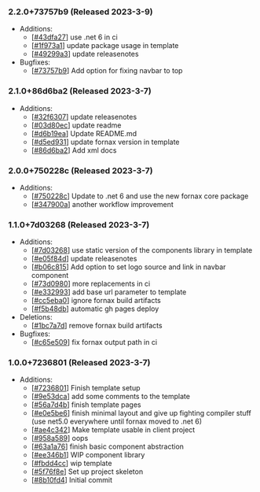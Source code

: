 ### 2.2.0+73757b9 (Released 2023-3-9)
* Additions:
    * [[#43dfa27](https://github.com/fslaborg/FsLab.Fornax/commit/43dfa27642eef46f0453e908387c7b8859443c1a)] use .net 6 in ci
    * [[#1f973a1](https://github.com/fslaborg/FsLab.Fornax/commit/1f973a17e6528bb66ef245acc6046e1302326f0b)] update package usage in template
    * [[#49299a3](https://github.com/fslaborg/FsLab.Fornax/commit/49299a3b763b46e06c071782cd38a9e79d287df1)] update releasenotes
* Bugfixes:
    * [[#73757b9](https://github.com/fslaborg/FsLab.Fornax/commit/73757b910834de5d93f9b5e48fda76c58827a2ae)] Add option for fixing navbar to top

### 2.1.0+86d6ba2 (Released 2023-3-7)
* Additions:
    * [[#32f6307](https://github.com/fslaborg/FsLab.Fornax/commit/32f63074cf4f40d99b0f217ba640556b247d0895)] update releasenotes
    * [[#03d80ec](https://github.com/fslaborg/FsLab.Fornax/commit/03d80ec3952da9e8116fd27eea45515cb336ec6c)] update readme
    * [[#d6b19ea](https://github.com/fslaborg/FsLab.Fornax/commit/d6b19ea63030551fae8500c9b9b25aa74af90db2)] Update README.md
    * [[#d5ed931](https://github.com/fslaborg/FsLab.Fornax/commit/d5ed9317725a3137466e0322787e6378ce02df1b)] update fornax version in template
    * [[#86d6ba2](https://github.com/fslaborg/FsLab.Fornax/commit/86d6ba2bd4a3cf529d19298cd8faef1957d38f75)] Add xml docs

### 2.0.0+750228c (Released 2023-3-7)
* Additions:
    * [[#750228c](https://github.com/fslaborg/FsLab.Fornax/commit/750228cc57d00ea521d23d6436b00e07c5d5cb04)] Update to .net 6 and use the new fornax core package
    * [[#347900a](https://github.com/fslaborg/FsLab.Fornax/commit/347900ad4031303da8b19a39d625e8ec2c1510dc)] another workflow improvement

### 1.1.0+7d03268 (Released 2023-3-7)
* Additions:
    * [[#7d03268](https://github.com/fslaborg/FsLab.Fornax/commit/7d0326802f49ca265c595b18f6dd973f8258dad8)] use static version of the components library in template
    * [[#e05f84d](https://github.com/fslaborg/FsLab.Fornax/commit/e05f84da2f365557dd272b0365fe98a60f761a4e)] update releasenotes
    * [[#b06c815](https://github.com/fslaborg/FsLab.Fornax/commit/b06c815f27d2d225251a66b6d0f9e8e51dc469b1)] Add option to set logo source and link in navbar component
    * [[#73d0980](https://github.com/fslaborg/FsLab.Fornax/commit/73d098094a5fc357e756686c9138ebe862a64b6c)] more replacements in ci
    * [[#e332993](https://github.com/fslaborg/FsLab.Fornax/commit/e332993262f59096f0b1492bcddebd8a4f3f25be)] add base url parameter to template
    * [[#cc5eba0](https://github.com/fslaborg/FsLab.Fornax/commit/cc5eba0c69f190f6ca08610bf87e82c762145958)] ignore fornax build artifacts
    * [[#f5b48db](https://github.com/fslaborg/FsLab.Fornax/commit/f5b48db23881c941a6ad9aa7d8f9520fd01a79cf)] automatic gh pages deploy
* Deletions:
    * [[#1bc7a7d](https://github.com/fslaborg/FsLab.Fornax/commit/1bc7a7d5bf7e7338801d97a39528202a749d0519)] remove fornax build artifacts
* Bugfixes:
    * [[#c65e509](https://github.com/fslaborg/FsLab.Fornax/commit/c65e509e9b4d190d657105bb6e0e17ad582065ab)] fix fornax output path in ci

### 1.0.0+7236801 (Released 2023-3-7)
* Additions:
    * [[#7236801](https://github.com/fslaborg/FsLab.Fornax/commit/7236801ba8a288b1628f4fd698d3578d72af4d39)] Finish template setup
    * [[#9e53dca](https://github.com/fslaborg/FsLab.Fornax/commit/9e53dcaacf26e9259d2feed1ebafabcc8e7d8bc4)] add some comments to the template
    * [[#56a7d4b](https://github.com/fslaborg/FsLab.Fornax/commit/56a7d4ba323e785ea463c46a7f720decf1d375ff)] finish template pages
    * [[#e0e5be6](https://github.com/fslaborg/FsLab.Fornax/commit/e0e5be6f589e255b8242b9c9e93ce5df529f22e9)] finish minimal layout and give up fighting compiler stuff (use net5.0 everywhere until fornax moved to .net 6)
    * [[#ae4c342](https://github.com/fslaborg/FsLab.Fornax/commit/ae4c342147fe56e25b271b0d82ccc389cb1c34ef)] Make template usable in client project
    * [[#958a589](https://github.com/fslaborg/FsLab.Fornax/commit/958a5894499503c3706e62fe3badfb4928fd0b9f)] oops
    * [[#63a1a76](https://github.com/fslaborg/FsLab.Fornax/commit/63a1a764c7d1484b1e914ee619390a066124497c)] finish basic component abstraction
    * [[#ee346b1](https://github.com/fslaborg/FsLab.Fornax/commit/ee346b14f9aa4fc8faac5adb21e718ce946dd487)] WIP component library
    * [[#fbdd4cc](https://github.com/fslaborg/FsLab.Fornax/commit/fbdd4cca60606bef4f1bce7a9cb4d47212c58b16)] wip template
    * [[#5f76f8e](https://github.com/fslaborg/FsLab.Fornax/commit/5f76f8ee3bf156a782adc560c112fbda7aae5de2)] Set up project skeleton
    * [[#8b10fd4](https://github.com/fslaborg/FsLab.Fornax/commit/8b10fd413a793b3022aa597df6ad0cfd23eb8cf2)] Initial commit


